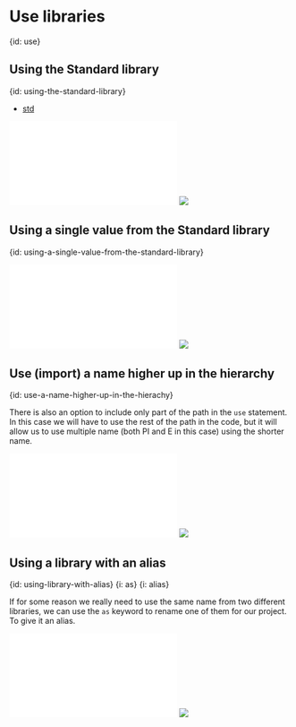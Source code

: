 # Use libraries
{id: use}


## Using the Standard library
{id: using-the-standard-library}

* [std](https://doc.rust-lang.org/std/)

![](examples/intro/std_pi.rs)
![](examples/intro/std_pi.out)

## Using a single value from the Standard library
{id: using-a-single-value-from-the-standard-library}

![](examples/intro/std_pi_use.rs)
![](examples/intro/std_pi_use.out)

## Use (import) a name higher up in the hierarchy
{id: use-a-name-higher-up-in-the-hierachy}

There is also an option to include only part of the path in the `use` statement. In this case we will have to use the rest of the path in the code,
but it will allow us to use multiple name (both PI and E in this case) using the shorter name.

![](examples/intro/std_pi_partial_use.rs)
![](examples/intro/std_pi_partial_use.out)

## Using a library with an alias
{id: using-library-with-alias}
{i: as}
{i: alias}

If for some reason we really need to use the same name from two different libraries, we can use the `as` keyword to rename one of them
for our project. To give it an alias.

![](examples/intro/std_pi_use_as.rs)
![](examples/intro/std_pi_use_as.out)
